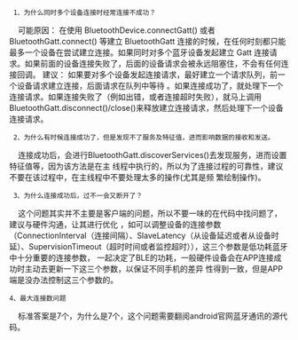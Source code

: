 `` 1、为什么同时多个设备连接时经常连接不成功？``

&nbsp;&nbsp;&nbsp;&nbsp;可能原因： 在使用 BluetoothDevice.connectGatt() 或者 BluetoothGatt.connect() 等建立 BluetoothGatt 连接的时候，在任何时刻都只能最多一个设备在尝试建立连接。如果同时对多个蓝牙设备发起建立 Gatt 连接请求。如果前面的设备连接失败了，后面的设备请求会被永远阻塞住，不会有任何连接回调。 建议： 如果要对多个设备发起连接请求，最好建立一个请求队列，前一个设备请求建立连接，后面请求在队列中等待 。如果连接成功了，就处理下一个连接请求。如果连接失败了（例如出错，或者连接超时失败），就马上调用 BluetoothGatt.disconnect()/close()来释放建立连接请求，然后处理下一个设备连接请求。

`` 2、为什么有时候连接成功了，但是发现不了服务及特征值，进而影响数据的接收和发送。``

&nbsp;&nbsp;&nbsp;&nbsp;连接成功后，会进行BluetoothGatt.discoverServices()去发现服务，进而设置特征值等，因为该方法是在主 线程中执行的，所以为了连接过程的可靠性，建议不要在该过程中，在主线程中不要处理太多的操作(尤其是频 繁绘制操作)。 

`` 3、为什么连接成功后，过不一会又断开了？``

 &nbsp;&nbsp;&nbsp;&nbsp;这个问题其实并不主要是客户端的问题，所以不要一味的在代码中找问题了，建议与硬件沟通，让其进行优化 ，如可以调整设备的连接参数（ConnectionInterval（连接间隔）、SlaveLatency（从设备延迟或者从设备时 延）、SupervisionTimeout（超时时间或者监控超时）），这三个参数是低功耗蓝牙中十分重要的连接参数， 一起决定了BLE的功耗，一般硬件设备会在APP连接成功时主动去更新一下这三个参数，以保证不同手机的差异 性得到一致，但是APP端是没办法控制这三个参数的。 

`` 4、最大连接数问题 ``

&nbsp;&nbsp;&nbsp;&nbsp;标准答案是7个，为什么是7个，这个问题需要翻阅android官网蓝牙通讯的源代码。 
